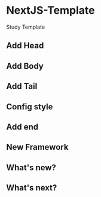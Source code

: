 # NextJS-Template
Study Template

## Add Head

## Add Body

## Add Tail

## Config style

## Add end

## New Framework

## What's new?

## What's next?
